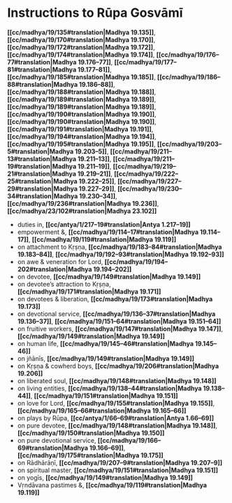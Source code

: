 # Instructions to Rūpa Gosvāmī

**[[cc/madhya/19/135#translation|Madhya 19.135]]**, **[[cc/madhya/19/170#translation|Madhya 19.170]]**, **[[cc/madhya/19/172#translation|Madhya 19.172]]**, **[[cc/madhya/19/174#translation|Madhya 19.174]]**, **[[cc/madhya/19/176–77#translation|Madhya 19.176–77]]**, **[[cc/madhya/19/177–81#translation|Madhya 19.177–81]]**, **[[cc/madhya/19/185#translation|Madhya 19.185]]**, **[[cc/madhya/19/186–88#translation|Madhya 19.186–88]]**, **[[cc/madhya/19/188#translation|Madhya 19.188]]**, **[[cc/madhya/19/189#translation|Madhya 19.189]]**, **[[cc/madhya/19/189#translation|Madhya 19.189]]**, **[[cc/madhya/19/190#translation|Madhya 19.190]]**, **[[cc/madhya/19/190#translation|Madhya 19.190]]**, **[[cc/madhya/19/191#translation|Madhya 19.191]]**, **[[cc/madhya/19/194#translation|Madhya 19.194]]**, **[[cc/madhya/19/195#translation|Madhya 19.195]]**, **[[cc/madhya/19/203–5#translation|Madhya 19.203–5]]**, **[[cc/madhya/19/211–13#translation|Madhya 19.211–13]]**, **[[cc/madhya/19/211–19#translation|Madhya 19.211–19]]**, **[[cc/madhya/19/219–21#translation|Madhya 19.219–21]]**, **[[cc/madhya/19/222–25#translation|Madhya 19.222–25]]**, **[[cc/madhya/19/227–29#translation|Madhya 19.227–29]]**, **[[cc/madhya/19/230–34#translation|Madhya 19.230–34]]**, **[[cc/madhya/19/236#translation|Madhya 19.236]]**, **[[cc/madhya/23/102#translation|Madhya 23.102]]**

* duties in, **[[cc/antya/1/217–19#translation|Antya 1.217–19]]**
* empowerment &, **[[cc/madhya/19/114–17#translation|Madhya 19.114–17]]**, **[[cc/madhya/19/119#translation|Madhya 19.119]]**
* on attachment to Kṛṣṇa, **[[cc/madhya/19/183–84#translation|Madhya 19.183–84]]**, **[[cc/madhya/19/192–93#translation|Madhya 19.192–93]]**
* on awe & veneration for Lord, **[[cc/madhya/19/194–202#translation|Madhya 19.194–202]]**
* on devotee, **[[cc/madhya/19/149#translation|Madhya 19.149]]**
* on devotee’s attraction to Kṛṣṇa, **[[cc/madhya/19/171#translation|Madhya 19.171]]**
* on devotees & liberation, **[[cc/madhya/19/173#translation|Madhya 19.173]]**
* on devotional service, **[[cc/madhya/19/136–37#translation|Madhya 19.136–37]]**, **[[cc/madhya/19/151–64#translation|Madhya 19.151–64]]**
* on fruitive workers, **[[cc/madhya/19/147#translation|Madhya 19.147]]**, **[[cc/madhya/19/149#translation|Madhya 19.149]]**
* on human life, **[[cc/madhya/19/145–46#translation|Madhya 19.145–46]]**
* on jñānīs, **[[cc/madhya/19/149#translation|Madhya 19.149]]**
* on Kṛṣṇa & cowherd boys, **[[cc/madhya/19/206#translation|Madhya 19.206]]**
* on liberated soul, **[[cc/madhya/19/148#translation|Madhya 19.148]]**
* on living entities, **[[cc/madhya/19/138–44#translation|Madhya 19.138–44]]**, **[[cc/madhya/19/151#translation|Madhya 19.151]]**
* on love for Lord, **[[cc/madhya/19/155#translation|Madhya 19.155]]**, **[[cc/madhya/19/165–66#translation|Madhya 19.165–66]]**
* on plays by Rūpa, **[[cc/antya/1/66–69#translation|Antya 1.66–69]]**
* on pure devotee, **[[cc/madhya/19/148#translation|Madhya 19.148]]**, **[[cc/madhya/19/150#translation|Madhya 19.150]]**
* on pure devotional service, **[[cc/madhya/19/166–69#translation|Madhya 19.166–69]]**, **[[cc/madhya/19/175#translation|Madhya 19.175]]**
* on Rādhārāṇī, **[[cc/madhya/19/207–9#translation|Madhya 19.207–9]]**
* on spiritual master, **[[cc/madhya/19/151#translation|Madhya 19.151]]**
* on yogīs, **[[cc/madhya/19/149#translation|Madhya 19.149]]**
* Vṛndāvana pastimes &, **[[cc/madhya/19/119#translation|Madhya 19.119]]**

